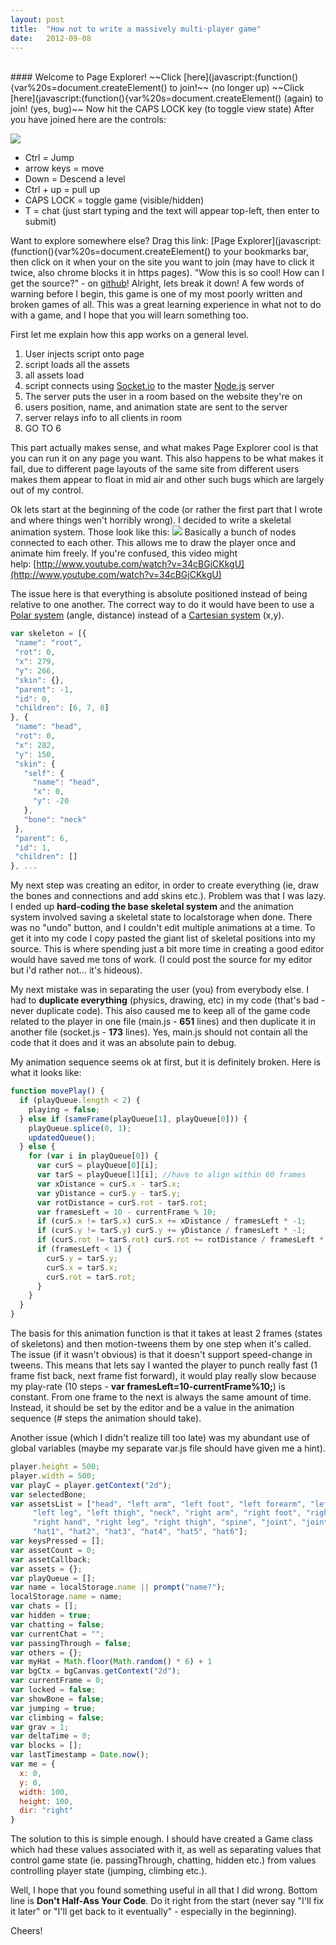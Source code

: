 ```yaml
---
layout: post
title:  "How not to write a massively multi-player game"
date:   2012-09-08
---
```



<br>
#### Welcome to Page Explorer!
~~Click [here](javascript:(function(){var%20s=document.createElement() to join!~~&nbsp;(no longer up)
~~Click [here](javascript:(function(){var%20s=document.createElement()&nbsp;(again)&nbsp;to join! (yes, bug)~~
Now hit the CAPS LOCK key (to toggle view state)
After you have joined here are the controls:

[![](http://1.bp.blogspot.com/-254J_x8iPIU/UEwu6X5yYHI/AAAAAAAAAVo/epFhspyE52c/s1600/page-explorer-dude.png)](http://1.bp.blogspot.com/-254J_x8iPIU/UEwu6X5yYHI/AAAAAAAAAVo/epFhspyE52c/s1600/page-explorer-dude.png)

*   Ctrl = Jump
*   arrow keys = move
*   Down = Descend a level
*   Ctrl + up = pull up
*   CAPS LOCK = toggle game (visible/hidden)
*   T = chat (just start typing and the text will appear top-left, then enter to submit)

Want to explore&nbsp;somewhere&nbsp;else? Drag this link: [Page Explorer](javascript:(function(){var%20s=document.createElement() to your bookmarks bar, then click on it when your on the site you want to join (may have to click it twice, also chrome blocks it in https pages).
"Wow this is so cool! How can I get the source?" - on [github](https://github.com/Zolmeister/Page-Explorer)!
Alright, lets break it down!
A few words of warning before I begin, this game is one of my most poorly written and broken games of all. This was a great learning experience in what not to do with a game, and I hope that you will learn something too.

First let me explain how this app works on a general level.</div><div>

1.  User injects script onto page
2.  script loads all the assets
3.  all assets load
4.  script connects using [Socket.io](http://socket.io/) to the master [Node.js](http://nodejs.org/) server
5.  The server puts the user in a room based on the website they're on
6.  users position, name, and animation state are sent to the server
7.  server relays info to all clients in room
8.  GO TO 6

This part actually makes sense, and what makes Page Explorer cool is that you can run it on any page you want. This also happens to be what makes it fail, due to different page layouts of the same site from different users makes them appear to float in mid air and other such bugs which are largely out of my control.

Ok lets start at the beginning of the code (or rather the first part that I wrote and where things wen't horribly wrong). I decided to write a skeletal animation system. Those look like this:
[![](http://animadead.sourceforge.net/images/selection.gif)](http://animadead.sourceforge.net/images/selection.gif)
Basically a bunch of nodes connected to each other. This allows me to draw the player once and animate him freely. If you're confused, this video might help:&nbsp;[http://www.youtube.com/watch?v=34cBGjCKkgU](http://www.youtube.com/watch?v=34cBGjCKkgU)

The issue here is that everything is absolute positioned instead of being relative to one another. The correct way to do it would have been to use a [Polar system](http://en.wikipedia.org/wiki/Pole_and_polar) (angle, distance) instead of a&nbsp;[Cartesian&nbsp;system](http://en.wikipedia.org/wiki/Cartesian_coordinate_system) (x,y).
```js
var skeleton = [{
 "name": "root",
 "rot": 0,
 "x": 279,
 "y": 266,
 "skin": {},
 "parent": -1,
 "id": 0,
 "children": [6, 7, 8]
}, {
 "name": "head",
 "rot": 0,
 "x": 282,
 "y": 150,
 "skin": {
   "self": {
     "name": "head",
     "x": 0,
     "y": -20
   },
   "bone": "neck"
 },
 "parent": 6,
 "id": 1,
 "children": []
}, ...
```
My next step was creating an editor, in order to create everything (ie, draw the bones and connections and add skins etc.). Problem was that I was lazy. I ended up **hard-coding the base skeletal system** and the animation system involved saving a skeletal state to localstorage when done. There was no "undo" button, and I&nbsp;couldn't&nbsp;edit multiple animations at a time. To get it into my code I copy pasted the giant list of skeletal positions into my source. This is where spending just a bit more time in creating a good editor would have saved me tons of work. (I could post the source for my editor but i'd rather not... it's hideous).

My next mistake was in&nbsp;separating&nbsp;the user (you) from everybody else. I had to **duplicate everything** (physics, drawing, etc) in my code (that's bad - never duplicate code).&nbsp;This also caused me to keep all of the game code related to the player in one file (main.js - **651** lines) and then duplicate it in another file (socket.js - **173** lines). Yes, main.js should not contain all the code that it does and it was an absolute pain to debug.

My animation sequence seems ok at first, but it is definitely broken. Here is what it looks like:

```js
function movePlay() {
  if (playQueue.length < 2) {
    playing = false;
  } else if (sameFrame(playQueue[1], playQueue[0])) {
    playQueue.splice(0, 1);
    updatedQueue();
  } else {
    for (var i in playQueue[0]) {
      var curS = playQueue[0][i];
      var tarS = playQueue[1][i]; //have to align within 60 frames
      var xDistance = curS.x - tarS.x;
      var yDistance = curS.y - tarS.y;
      var rotDistance = curS.rot - tarS.rot;
      var framesLeft = 10 - currentFrame % 10;
      if (curS.x != tarS.x) curS.x += xDistance / framesLeft * -1;
      if (curS.y != tarS.y) curS.y += yDistance / framesLeft * -1;
      if (curS.rot != tarS.rot) curS.rot += rotDistance / framesLeft * -1;
      if (framesLeft < 1) {
        curS.y = tarS.y;
        curS.x = tarS.x;
        curS.rot = tarS.rot;
      }
    }
  }
}
```
The basis for this animation function is that it takes at least 2 frames (states of skeletons) and then motion-tweens them by one step when it's called. The issue (if it wasn't obvious) is that it doesn't support speed-change in tweens. This means that lets say I wanted the player to punch really fast (1 frame fist back, next frame fist forward), it would play really slow because my play-rate (10 steps - **var framesLeft=10-currentFrame%10;**) is constant. From one frame to the next is always the same amount of time. Instead, it should be set by the editor and be a value in the animation sequence (# steps the animation should take).

Another issue (which I didn't realize till too late) was my abundant use of global variables (maybe my&nbsp;separate&nbsp;var.js file should have given me a hint).

```js
player.height = 500;
player.width = 500;
var playC = player.getContext("2d");
var selectedBone;
var assetsList = ["head", "left arm", "left foot", "left forearm", "left hand",
     "left leg", "left thigh", "neck", "right arm", "right foot", "right forearm",
     "right hand", "right leg", "right thigh", "spine", "joint", "joint2", "none",
     "hat1", "hat2", "hat3", "hat4", "hat5", "hat6"];
var keysPressed = [];
var assetCount = 0;
var assetCallback;
var assets = {};
var playQueue = [];
var name = localStorage.name || prompt("name?");
localStorage.name = name;
var chats = [];
var hidden = true;
var chatting = false;
var currentChat = "";
var passingThrough = false;
var others = {};
var myHat = Math.floor(Math.random() * 6) + 1
var bgCtx = bgCanvas.getContext("2d");
var currentFrame = 0;
var locked = false;
var showBone = false;
var jumping = true;
var climbing = false;
var grav = 1;
var deltaTime = 0;
var blocks = [];
var lastTimestamp = Date.now();
var me = {
  x: 0,
  y: 0,
  width: 100,
  height: 100,
  dir: "right"
}
```
The solution to this is simple enough. I should have created a Game class which had these values associated with it, as well as&nbsp;separating&nbsp;values that control game state (ie. passingThrough, chatting, hidden etc.) from values controlling player state (jumping, climbing etc.).

Well, I hope that you found something useful in all that I did wrong. Bottom line is **Don't Half-Ass Your Code**. Do it right from the start (never say "I'll fix it later" or "I'll get back to it eventually" - especially in the&nbsp;beginning).

Cheers!
